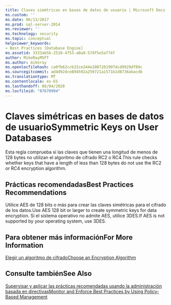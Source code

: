 ```yaml
---
title: Claves simétricas en bases de datos de usuario | Microsoft Docs
ms.custom: ''
ms.date: 06/13/2017
ms.prod: sql-server-2014
ms.reviewer: ''
ms.technology: security
ms.topic: conceptual
helpviewer_keywords:
- Best Practices [Database Engine]
ms.assetid: 3333ab5b-2518-4753-a0a8-57df5e5af74f
author: MikeRayMSFT
ms.author: mikeray
ms.openlocfilehash: ca0fb62ccb32ce244e1087281997dcd9929df89c
ms.sourcegitcommit: ad4d92dce894592a259721a1571b1d8736abacdb
ms.translationtype: MT
ms.contentlocale: es-ES
ms.lasthandoff: 08/04/2020
ms.locfileid: "87670994"
---
```

# <a name="symmetric-keys-on-user-databases"></a><span data-ttu-id="b1ad5-102">Claves simétricas en bases de datos de usuario</span><span class="sxs-lookup"><span data-stu-id="b1ad5-102">Symmetric Keys on User Databases</span></span>
  <span data-ttu-id="b1ad5-103">Esta regla comprueba si las claves que tienen una longitud de menos de 128 bytes no utilizan el algoritmo de cifrado RC2 o RC4.</span><span class="sxs-lookup"><span data-stu-id="b1ad5-103">This rule checks whether keys that have a length of less than 128 bytes do not use the RC2 or RC4 encryption algorithm.</span></span>  
  
## <a name="best-practices-recommendations"></a><span data-ttu-id="b1ad5-104">Prácticas recomendadas</span><span class="sxs-lookup"><span data-stu-id="b1ad5-104">Best Practices Recommendations</span></span>  
 <span data-ttu-id="b1ad5-105">Utilice AES de 128 bits o más para crear las claves simétricas para el cifrado de los datos.</span><span class="sxs-lookup"><span data-stu-id="b1ad5-105">Use AES 128 bit or larger to create symmetric keys for data encryption.</span></span> <span data-ttu-id="b1ad5-106">Si el sistema operativo no admite AES, utilice 3DES.</span><span class="sxs-lookup"><span data-stu-id="b1ad5-106">If AES is not supported by your operating system, use 3DES.</span></span>  
  
## <a name="for-more-information"></a><span data-ttu-id="b1ad5-107">Para obtener más información</span><span class="sxs-lookup"><span data-stu-id="b1ad5-107">For More Information</span></span>  
 [<span data-ttu-id="b1ad5-108">Elegir un algoritmo de cifrado</span><span class="sxs-lookup"><span data-stu-id="b1ad5-108">Choose an Encryption Algorithm</span></span>](../security/encryption/choose-an-encryption-algorithm.md)  
  
## <a name="see-also"></a><span data-ttu-id="b1ad5-109">Consulte también</span><span class="sxs-lookup"><span data-stu-id="b1ad5-109">See Also</span></span>  
 [<span data-ttu-id="b1ad5-110">Supervisar y aplicar las prácticas recomendadas usando la administración basada en directivas</span><span class="sxs-lookup"><span data-stu-id="b1ad5-110">Monitor and Enforce Best Practices by Using Policy-Based Management</span></span>](monitor-and-enforce-best-practices-by-using-policy-based-management.md)  
  
  
